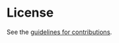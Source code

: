 # License

See the
[guidelines for contributions](https://github.com/igorlord/draft-ferrieuxhamchaoui-tsvwg-lossbits/blob/master/CONTRIBUTING.md).

